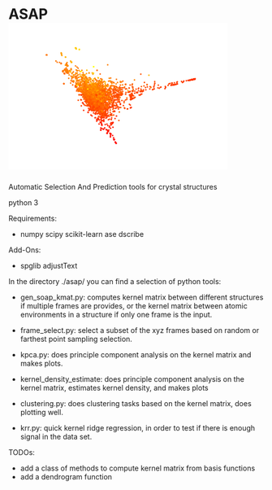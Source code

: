 # ASAP ![Alt text](ASAP-logo.png?raw=true "Title")
Automatic Selection And Prediction tools for crystal structures



python 3

Requirements:

+ numpy scipy scikit-learn ase dscribe

Add-Ons:
+ spglib adjustText

In the directory ./asap/ you can find a selection of python tools:
* gen_soap_kmat.py: computes kernel matrix between different structures if multiple frames are provides, or the kernel matrix between atomic environments in a structure if only one frame is the input.

* frame_select.py: select a subset of the xyz frames based on random or farthest point sampling selection.

* kpca.py: does principle component analysis on the kernel matrix and makes plots.

* kernel_density_estimate: does principle component analysis on the kernel matrix, estimates kernel density, and makes plots

* clustering.py: does clustering tasks based on the kernel matrix, does plotting well.

* krr.py: quick kernel ridge regression, in order to test if there is enough signal in the data set.

TODOs:
* add a class of methods to compute kernel matrix from basis functions
* add a dendrogram function
